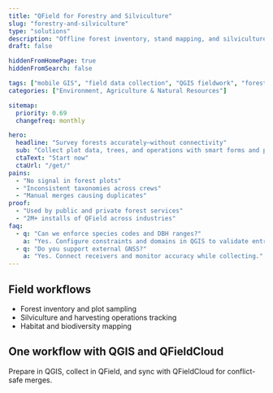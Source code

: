 ```yaml
---
title: "QField for Forestry and Silviculture"
slug: "forestry-and-silviculture"
type: "solutions"
description: "Offline forest inventory, stand mapping, and silviculture operations tracking with mobile GIS."
draft: false

hiddenFromHomePage: true
hiddenFromSearch: false

tags: ["mobile GIS", "field data collection", "QGIS fieldwork", "forest inventory", "silviculture"]
categories: ["Environment, Agriculture & Natural Resources"]

sitemap:
  priority: 0.69
  changefreq: monthly

hero:
  headline: "Survey forests accurately—without connectivity"
  sub: "Collect plot data, trees, and operations with smart forms and photo evidence."
  ctaText: "Start now"
  ctaUrl: "/get/"
pains:
  - "No signal in forest plots"
  - "Inconsistent taxonomies across crews"
  - "Manual merges causing duplicates"
proof:
  - "Used by public and private forest services"
  - "2M+ installs of QField across industries"
faq:
  - q: "Can we enforce species codes and DBH ranges?"
    a: "Yes. Configure constraints and domains in QGIS to validate entries."
  - q: "Do you support external GNSS?"
    a: "Yes. Connect receivers and monitor accuracy while collecting."
---
```


## Field workflows
- Forest inventory and plot sampling  
- Silviculture and harvesting operations tracking  
- Habitat and biodiversity mapping

## One workflow with QGIS and QFieldCloud
Prepare in QGIS, collect in QField, and sync with QFieldCloud for conflict-safe merges.

